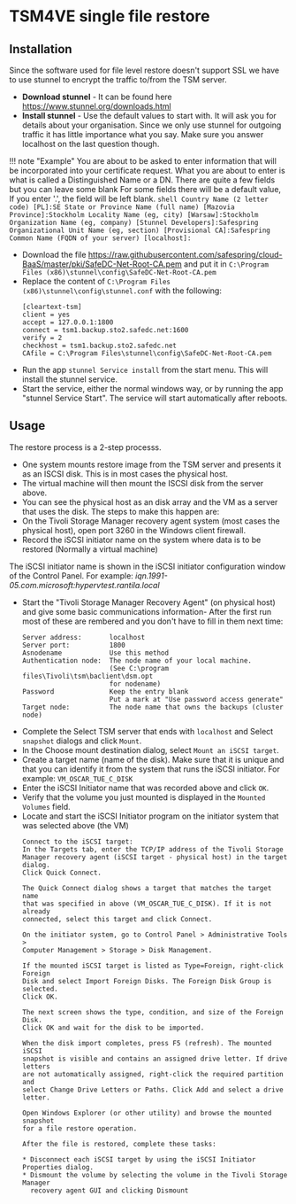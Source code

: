 TSM4VE single file restore
==========================

## Installation

Since the software used for file level restore doesn't support SSL we have to use stunnel to encrypt the traffic to/from the TSM server.

* **Download stunnel**  - It can be found here https://www.stunnel.org/downloads.html
* **Install stunnel** - Use the default values to start with. It will ask you for details about your organisation. Since we only use stunnel for outgoing traffic it has little importance what you say.  Make sure you answer localhost on the last question though.

!!! note "Example"
    You are about to be asked to enter information that will be incorporated into your certificate request.
    What you are about to enter is what is called a Distinguished Name or a DN.
    There are quite a few fields but you can leave some blank
    For some fields there will be a default value,
    If you enter '.', the field will be left blank.
        ```shell
        Country Name (2 letter code) [PL]:SE
        State or Province Name (full name) [Mazovia Province]:Stockholm
        Locality Name (eg, city) [Warsaw]:Stockholm
        Organization Name (eg, company) [Stunnel Developers]:Safespring
        Organizational Unit Name (eg, section) [Provisional CA]:Safespring
        Common Name (FQDN of your server) [localhost]:
        ```

* Download the file https://raw.githubusercontent.com/safespring/cloud-BaaS/master/pki/SafeDC-Net-Root-CA.pem and put it in `C:\Program Files (x86)\stunnel\config\SafeDC-Net-Root-CA.pem`
* Replace the content of `C:\Program Files (x86)\stunnel\config\stunnel.conf` with the following:
    ```shell
    [cleartext-tsm]
    client = yes
    accept = 127.0.0.1:1800
    connect = tsm1.backup.sto2.safedc.net:1600
    verify = 2
    checkhost = tsm1.backup.sto2.safedc.net
    CAfile = C:\Program Files\stunnel\config\SafeDC-Net-Root-CA.pem
    ```
* Run the app `stunnel Service install` from the start menu.  This will install the stunnel service.
* Start the service, either the normal windows way, or by running the app "stunnel Service Start".  The service will start automatically after reboots.

## Usage

The restore process is a 2-step processs.  

* One system mounts restore image from the TSM server and presents it as an ISCSI disk. This is in most cases the physical host.
* The virtual machine will then mount the ISCSI disk from the server above.
* You can see the physical host as an disk array and the VM as a server that uses the disk. The steps to make this happen are:
* On the Tivoli Storage Manager recovery agent system (most cases the physical host), open port 3260 in the Windows client firewall.
* Record the iSCSI initiator name on the system where data is to be restored (Normally a virtual machine)

The iSCSI initiator name is shown in the iSCSI initiator configuration window of the Control Panel. For example: _iqn.1991-05.com.microsoft:hypervtest.rantila.local_

* Start the "Tivoli Storage Manager Recovery Agent" (on physical host) and give some basic communications information- After the first run most of these are rembered and you don't have to fill in them next time:
    ```
    Server address:       localhost
    Server port:          1800
    Asnodename            Use this method
    Authentication node:  The node name of your local machine.
                          (See C:\program files\Tivoli\tsm\baclient\dsm.opt
                          for nodename)
    Password              Keep the entry blank
                          Put a mark at "Use password access generate"
    Target node:          The node name that owns the backups (cluster node)
    ```
* Complete the Select TSM server that ends with `localhost` and Select `snapshot` dialogs and click `Mount`.
* In the Choose mount destination dialog, select `Mount an iSCSI target`.
* Create a target name (name of the disk). Make sure that it is unique and that you can identify it from the system that runs the iSCSI initiator. For example: `VM_OSCAR_TUE_C_DISK`
* Enter the iSCSI Initiator name that was recorded above and click `OK`.
* Verify that the volume you just mounted is displayed in the `Mounted Volumes` field.
* Locate and start the iSCSI Initiator program on the initiator system that was selected above (the VM)
    ``` shell
    Connect to the iSCSI target:
    In the Targets tab, enter the TCP/IP address of the Tivoli Storage
    Manager recovery agent (iSCSI target - physical host) in the target dialog.
    Click Quick Connect.

    The Quick Connect dialog shows a target that matches the target name
    that was specified in above (VM_OSCAR_TUE_C_DISK). If it is not already
    connected, select this target and click Connect.

    On the initiator system, go to Control Panel > Administrative Tools >
    Computer Management > Storage > Disk Management.

    If the mounted iSCSI target is listed as Type=Foreign, right-click Foreign
    Disk and select Import Foreign Disks. The Foreign Disk Group is selected.
    Click OK.

    The next screen shows the type, condition, and size of the Foreign Disk.
    Click OK and wait for the disk to be imported.

    When the disk import completes, press F5 (refresh). The mounted iSCSI
    snapshot is visible and contains an assigned drive letter. If drive letters
    are not automatically assigned, right-click the required partition and
    select Change Drive Letters or Paths. Click Add and select a drive
    letter.

    Open Windows Explorer (or other utility) and browse the mounted snapshot
    for a file restore operation.

    After the file is restored, complete these tasks:

    * Disconnect each iSCSI target by using the iSCSI Initiator Properties dialog.
    * Dismount the volume by selecting the volume in the Tivoli Storage Manager
      recovery agent GUI and clicking Dismount
    ```

